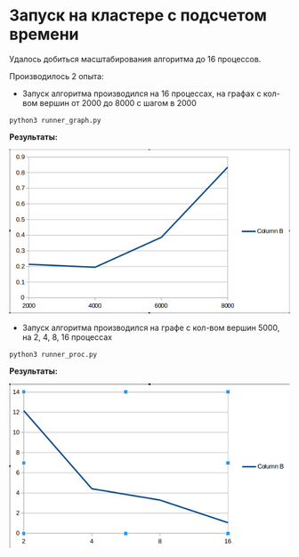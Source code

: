 Запуск на кластере c подсчетом времени
======================================

Удалось добиться масштабирования алгоритма до 16 процессов.


Производилось 2 опыта:

* Запуск алгоритма производился на 16 процессах, на графах с кол-вом вершин от 2000 до 8000 с шагом в 2000
```
python3 runner_graph.py
```

**Результаты:**

![](graph_diagram.png)

* Запуск алгоритма производился на графе с кол-вом вершин 5000, на 2, 4, 8, 16 процессах
```
python3 runner_proc.py
```	

**Результаты:**

![](proc_diagram.png)
